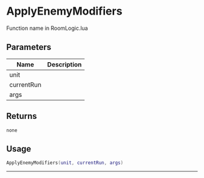 # ApplyEnemyModifiers

Function name in RoomLogic.lua

## Parameters

| Name       | Description |
| ---------- | ----------- |
| unit       |             |
| currentRun |             |
| args       |             |

## Returns

`none`

## Usage

```lua
ApplyEnemyModifiers(unit, currentRun, args)
```

---
